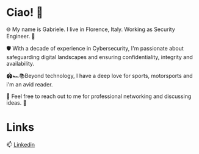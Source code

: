 # Ciao! 👋

🌐 My name is Gabriele. I live in Florence, Italy. Working as Security Engineer. 🔐

🛡️ With a decade of experience in Cybersecurity, I'm passionate about safeguarding digital landscapes and ensuring confidentiality, integrity and availability.

🏟️🏎️📚Beyond technology, I have a deep love for sports, motorsports and i'm an avid reader.

🚀 Feel free to reach out to me for professional networking and discussing ideas. 🤝

# Links

📫 [Linkedin](https://www.linkedin.com/in/gabriele-piccini/)
